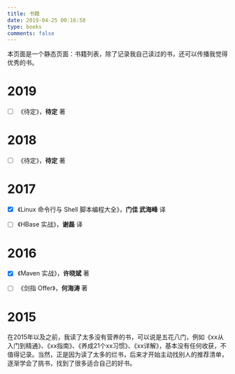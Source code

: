 ```yaml
---
title: 书籍
date: 2019-04-25 00:16:58
type: books
comments: false
---
```



本页面是一个静态页面：书籍列表，除了记录我自己读过的书，还可以传播我觉得优秀的书。

# 2019


- [ ] 《待定》，**待定** 著


# 2018


- [ ] 《待定》，**待定** 著


# 2017


- [x] 《Linux 命令行与 Shell 脚本编程大全》，**门佳 武海峰** 译
- [ ] 《HBase 实战》，**谢磊** 译


# 2016


- [x] 《Maven 实战》，**许晓斌** 著
- [ ] 《剑指 Offer》，**何海涛** 著


# 2015


在2015年以及之前，我读了太多没有营养的书，可以说是五花八门，例如《xx从入门到精通》、《xx指南》、《养成21个xx习惯》、《xx详解》，基本没有任何收获，不值得记录。当然，正是因为读了太多的烂书，后来才开始主动找别人的推荐清单，逐渐学会了挑书，找到了很多适合自己的好书。

